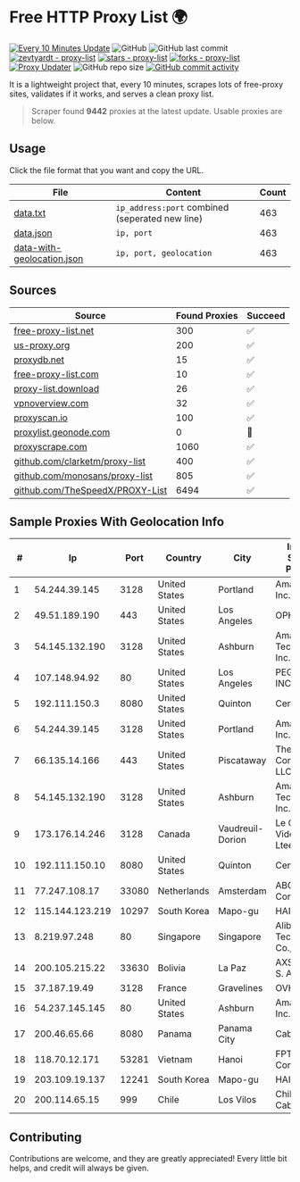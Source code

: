
# Free HTTP Proxy List 🌍

[![Every 10 Minutes Update](https://github.com/mertguvencli/http-proxy-list/actions/workflows/main.yml/badge.svg?branch=main)](https://github.com/mertguvencli/http-proxy-list/actions/workflows/main.yml)
![GitHub](https://img.shields.io/github/license/mertguvencli/http-proxy-list)
![GitHub last commit](https://img.shields.io/github/last-commit/mertguvencli/http-proxy-list)
[![zevtyardt - proxy-list](https://img.shields.io/static/v1?label=zevtyardt&message=proxy-list&color=blue&logo=github)](https://github.com/zevtyardt/proxy-list "Go to GitHub repo")
[![stars - proxy-list](https://img.shields.io/github/stars/zevtyardt/proxy-list?style=social)](https://github.com/zevtyardt/proxy-list)
[![forks - proxy-list](https://img.shields.io/github/forks/zevtyardt/proxy-list?style=social)](https://github.com/zevtyardt/proxy-list)
[![Proxy Updater](https://github.com/zevtyardt/proxy-list/workflows/Proxy%20Updater/badge.svg)](https://github.com/zevtyardt/proxy-list/actions?query=workflow:"Proxy+Updater")
![GitHub repo size](https://img.shields.io/github/repo-size/zevtyardt/proxy-list)
[![GitHub commit activity](https://img.shields.io/github/commit-activity/m/zevtyardt/proxy-list?logo=commits)](https://github.com/zevtyardt/proxy-list/commits/main)

It is a lightweight project that, every 10 minutes, scrapes lots of free-proxy sites, validates if it works, and serves a clean proxy list.

> Scraper found **9442** proxies at the latest update. Usable proxies are below.

## Usage

Click the file format that you want and copy the URL.

|File|Content|Count|
|----|-------|-----|
|[data.txt](https://raw.githubusercontent.com/mertguvencli/http-proxy-list/main/proxy-list/data.txt)|`ip_address:port` combined (seperated new line)|463|
|[data.json](https://raw.githubusercontent.com/mertguvencli/http-proxy-list/main/proxy-list/data.json)|`ip, port`|463|
|[data-with-geolocation.json](https://raw.githubusercontent.com/mertguvencli/http-proxy-list/main/proxy-list/data-with-geolocation.json)|`ip, port, geolocation`|463|

## Sources

|Source|Found Proxies|Succeed|
|------|-------------|-------|
|[free-proxy-list.net](https://free-proxy-list.net)|300|✅|
|[us-proxy.org](https://www.us-proxy.org)|200|✅|
|[proxydb.net](http://proxydb.net)|15|✅|
|[free-proxy-list.com](https://free-proxy-list.com/?page=&port=&type%5B%5D=http&type%5B%5D=https&up_time=0&search=Search)|10|✅|
|[proxy-list.download](https://www.proxy-list.download/HTTP)|26|✅|
|[vpnoverview.com](https://vpnoverview.com/privacy/anonymous-browsing/free-proxy-servers)|32|✅|
|[proxyscan.io](https://www.proxyscan.io)|100|✅|
|[proxylist.geonode.com](https://proxylist.geonode.com/api/proxy-list?limit=300&page=1&sort_by=lastChecked&sort_type=desc&protocols=http,https)|0|🚫|
|[proxyscrape.com](https://api.proxyscrape.com/v2/?request=displayproxies&protocol=http&timeout=10000&country=all&ssl=all&anonymity=all)|1060|✅|
|[github.com/clarketm/proxy-list](https://raw.githubusercontent.com/clarketm/proxy-list/master/proxy-list-raw.txt)|400|✅|
|[github.com/monosans/proxy-list](https://raw.githubusercontent.com/monosans/proxy-list/main/proxies/http.txt)|805|✅|
|[github.com/TheSpeedX/PROXY-List](https://raw.githubusercontent.com/TheSpeedX/PROXY-List/master/http.txt)|6494|✅|


## Sample Proxies With Geolocation Info

|#|Ip|Port|Country|City|Internet Service Provider|
|-|--|----|-------|----|-------------------------|
|1|54.244.39.145|3128|United States|Portland|Amazon.com, Inc.|
|2|49.51.189.190|443|United States|Los Angeles|OPHL|
|3|54.145.132.190|3128|United States|Ashburn|Amazon Technologies Inc.|
|4|107.148.94.92|80|United States|Los Angeles|PEG TECH INC|
|5|192.111.150.3|8080|United States|Quinton|Centrilogic|
|6|54.244.39.145|3128|United States|Portland|Amazon.com, Inc.|
|7|66.135.14.166|443|United States|Piscataway|The Constant Company, LLC|
|8|54.145.132.190|3128|United States|Ashburn|Amazon Technologies Inc.|
|9|173.176.14.246|3128|Canada|Vaudreuil-Dorion|Le Groupe Videotron Ltee|
|10|192.111.150.10|8080|United States|Quinton|Centrilogic|
|11|77.247.108.17|33080|Netherlands|Amsterdam|ABC Consultancy|
|12|115.144.123.219|10297|South Korea|Mapo-gu|HAIonNet|
|13|8.219.97.248|80|Singapore|Singapore|Alibaba (US) Technology Co., Ltd.|
|14|200.105.215.22|33630|Bolivia|La Paz|AXS Bolivia S. A.|
|15|37.187.19.49|3128|France|Gravelines|OVH SAS|
|16|54.237.145.145|80|United States|Ashburn|Amazon.com, Inc.|
|17|200.46.65.66|8080|Panama|Panama City|Cable Onda|
|18|118.70.12.171|53281|Vietnam|Hanoi|FPT Telecom Company|
|19|203.109.19.137|12241|South Korea|Mapo-gu|HAIonNet|
|20|200.114.65.15|999|Chile|Los Vilos|Chile TV Cable S.A.|



## Contributing

Contributions are welcome, and they are greatly appreciated! Every
little bit helps, and credit will always be given.

